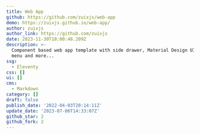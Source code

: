 ```yaml
---
title: Web App
github: https://github.com/zuixjs/web-app
demo: https://zuixjs.github.io/web-app/
author: zuixjs
author_link: https://github.com/zuixjs
date: 2023-11-30T18:00:48.209Z
description: >-
  Component based web app template with side drawer, Material Design UI, FAB
  menu and more...
ssg:
  - Eleventy
css: []
ui: []
cms:
  - Markdown
category: []
draft: false
publish_date: '2022-04-03T20:14:11Z'
update_date: '2023-07-06T14:33:07Z'
github_star: 2
github_fork: 2
---
```

